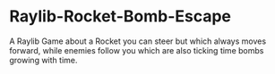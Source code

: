 # Raylib-Rocket-Bomb-Escape
A Raylib Game about a Rocket you can steer but which always moves forward, while enemies follow you which are also ticking time bombs growing with time.
